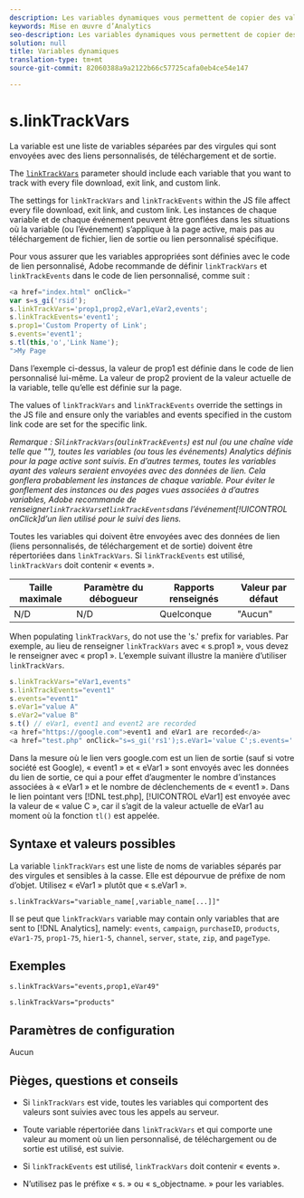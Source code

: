 ```yaml
---
description: Les variables dynamiques vous permettent de copier des valeurs d’une variable vers une autre sans entrer les valeurs complètes à plusieurs reprises dans les demandes d’image sur votre site.
keywords: Mise en œuvre d’Analytics
seo-description: Les variables dynamiques vous permettent de copier des valeurs d’une variable vers une autre sans entrer les valeurs complètes à plusieurs reprises dans les demandes d’image sur votre site.
solution: null
title: Variables dynamiques
translation-type: tm+mt
source-git-commit: 82060388a9a2122b66c57725cafa0eb4ce54e147

---
```



# s.linkTrackVars

La variable est une liste de variables séparées par des virgules qui sont envoyées avec des liens personnalisés, de téléchargement et de sortie.

The [`linkTrackVars`](https://docs.adobe.com/content/help/en/analytics/implementation/javascript-implementation/variables-analytics-reporting/config-var/s-linktrackvars.html) parameter should include each variable that you want to track with every file download, exit link, and custom link.

The settings for `linkTrackVars` and `linkTrackEvents` within the JS file affect every file download, exit link, and custom link. Les instances de chaque variable et de chaque événement peuvent être gonflées dans les situations où la variable (ou l’événement) s’applique à la page active, mais pas au téléchargement de fichier, lien de sortie ou lien personnalisé spécifique.

Pour vous assurer que les variables appropriées sont définies avec le code de lien personnalisé, Adobe recommande de définir `linkTrackVars` et `linkTrackEvents` dans le code de lien personnalisé, comme suit :

```js
<a href="index.html" onClick=" 
var s=s_gi('rsid'); 
s.linkTrackVars='prop1,prop2,eVar1,eVar2,events'; 
s.linkTrackEvents='event1'; 
s.prop1='Custom Property of Link'; 
s.events='event1'; 
s.tl(this,'o','Link Name'); 
">My Page 
```

Dans l’exemple ci-dessus, la valeur de prop1 est définie dans le code de lien personnalisé lui-même. La valeur de prop2 provient de la valeur actuelle de la variable, telle qu’elle est définie sur la page.

The values of `linkTrackVars` and `linkTrackEvents` override the settings in the JS file and ensure only the variables and events specified in the custom link code are set for the specific link.

*Remarque : Si`linkTrackVars`(ou`linkTrackEvents`) est nul (ou une chaîne vide telle que ""), toutes les variables (ou tous les événements) Analytics définis pour la page active sont suivis. En d’autres termes, toutes les variables ayant des valeurs seraient envoyées avec des données de lien. Cela gonflera probablement les instances de chaque variable. Pour éviter le gonflement des instances ou des pages vues associées à d’autres variables, Adobe recommande de renseigner`linkTrackVars`et`linkTrackEvents`dans l’événement[!UICONTROL onClick]d’un lien utilisé pour le suivi des liens.*

Toutes les variables qui doivent être envoyées avec des données de lien (liens personnalisés, de téléchargement et de sortie) doivent être répertoriées dans `linkTrackVars`. Si `linkTrackEvents` est utilisé, `linkTrackVars` doit contenir « events ».

| Taille maximale | Paramètre du débogueur | Rapports renseignés | Valeur par défaut |
|---|---|---|---|
| N/D | N/D | Quelconque | "Aucun" |

When populating `linkTrackVars`, do not use the 's.' prefix for variables. Par exemple, au lieu de renseigner `linkTrackVars` avec « s.prop1 », vous devez le renseigner avec « prop1 ». L’exemple suivant illustre la manière d’utiliser `linkTrackVars`.

```js
s.linkTrackVars="eVar1,events" 
s.linkTrackEvents="event1" 
s.events="event1" 
s.eVar1="value A" 
s.eVar2="value B" 
s.t() // eVar1, event1 and event2 are recorded 
<a href="https://google.com">event1 and eVar1 are recorded</a> 
<a href="test.php" onClick="s=s_gi('rs1');s.eVar1='value C';s.events='';s.tl(this,'o')">eVar1 is recorded</a> 
```

Dans la mesure où le lien vers google.com est un lien de sortie (sauf si votre société est Google), « event1 » et « eVar1 » sont envoyés avec les données du lien de sortie, ce qui a pour effet d’augmenter le nombre d’instances associées à « eVar1 » et le nombre de déclenchements de « event1 ». Dans le lien pointant vers [!DNL test.php], [!UICONTROL eVar1] est envoyée avec la valeur de « value C », car il s’agit de la valeur actuelle de eVar1 au moment où la fonction `tl()` est appelée.

## Syntaxe et valeurs possibles

La variable `linkTrackVars` est une liste de noms de variables séparés par des virgules et sensibles à la casse. Elle est dépourvue de préfixe de nom d’objet. Utilisez « eVar1 » plutôt que « s.eVar1 ».

```
s.linkTrackVars="variable_name[,variable_name[...]]"
```

Il se peut que `linkTrackVars` variable may contain only variables that are sent to [!DNL Analytics], namely: `events`, `campaign`, `purchaseID`, `products`, `eVar1-75`, `prop1-75`, `hier1-5`, `channel`, `server`, `state`, `zip`, and `pageType`.

## Exemples

```
s.linkTrackVars="events,prop1,eVar49"
```

```
s.linkTrackVars="products"
```

## Paramètres de configuration

Aucun

## Pièges, questions et conseils

* Si `linkTrackVars` est vide, toutes les variables qui comportent des valeurs sont suivies avec tous les appels au serveur.
* Toute variable répertoriée dans `linkTrackVars` et qui comporte une valeur au moment où un lien personnalisé, de téléchargement ou de sortie est utilisé, est suivie.
* Si `linkTrackEvents` est utilisé, `linkTrackVars` doit contenir « events ».

* N’utilisez pas le préfixe « s. » ou « s_objectname. » pour les variables.
